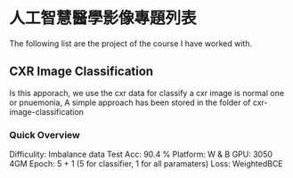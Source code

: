 # 人工智慧醫學影像專題列表

The following list are the project of the course I have worked with.

## CXR Image Classification

Is this apporach, we use the cxr data for classify a cxr image is normal one or pnuemonia,
A simple approach has been stored in the folder of cxr-image-classification

### Quick Overview

Difficulity: Imbalance data
Test Acc: 90.4 %
Platform: W & B
GPU: 3050 4GM
Epoch: 5 + 1 (5 for classifier, 1 for all paramaters)
Loss: WeightedBCE
